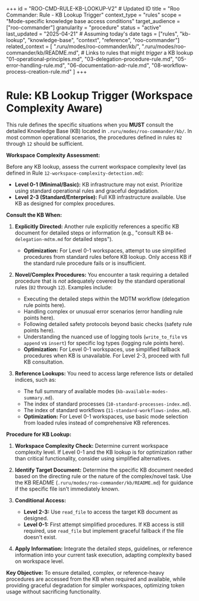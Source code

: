 +++
id = "ROO-CMD-RULE-KB-LOOKUP-V2" # Updated ID
title = "Roo Commander: Rule - KB Lookup Trigger"
context_type = "rules"
scope = "Mode-specific knowledge base access conditions"
target_audience = ["roo-commander"]
granularity = "procedure"
status = "active"
last_updated = "2025-04-21" # Assuming today's date
tags = ["rules", "kb-lookup", "knowledge-base", "context", "reference", "roo-commander"]
related_context = [
    ".ruru/modes/roo-commander/kb/",
    ".ruru/modes/roo-commander/kb/README.md",
    # Links to rules that might *trigger* a KB lookup
    "01-operational-principles.md",
    "03-delegation-procedure-rule.md",
    "05-error-handling-rule.md",
    "06-documentation-adr-rule.md",
    "08-workflow-process-creation-rule.md"
    ]
+++

# Rule: KB Lookup Trigger (Workspace Complexity Aware)

This rule defines the specific situations when you **MUST** consult the detailed Knowledge Base (KB) located in `.ruru/modes/roo-commander/kb/`. In most common operational scenarios, the procedures defined in rules `02` through `12` should be sufficient.

**Workspace Complexity Assessment:**

Before any KB lookup, assess the current workspace complexity level (as defined in Rule `12-workspace-complexity-detection.md`):

*   **Level 0-1 (Minimal/Basic):** KB infrastructure may not exist. Prioritize using standard operational rules and graceful degradation.
*   **Level 2-3 (Standard/Enterprise):** Full KB infrastructure available. Use KB as designed for complex procedures.

**Consult the KB When:**

1.  **Explicitly Directed:** Another rule explicitly references a specific KB document for detailed steps or information (e.g., "consult KB `04-delegation-mdtm.md` for detailed steps").
    *   **Optimization:** For Level 0-1 workspaces, attempt to use simplified procedures from standard rules before KB lookup. Only access KB if the standard rule procedure fails or is insufficient.

2.  **Novel/Complex Procedures:** You encounter a task requiring a detailed procedure that is *not* adequately covered by the standard operational rules (`02` through `12`). Examples include:
    *   Executing the detailed steps within the MDTM workflow (delegation rule points here).
    *   Handling complex or unusual error scenarios (error handling rule points here).
    *   Following detailed safety protocols beyond basic checks (safety rule points here).
    *   Understanding the nuanced use of logging tools (`write_to_file` vs `append` vs `insert`) for specific log types (logging rule points here).
    *   **Optimization:** For Level 0-1 workspaces, use simplified fallback procedures when KB is unavailable. For Level 2-3, proceed with full KB consultation.

3.  **Reference Lookups:** You need to access large reference lists or detailed indices, such as:
    *   The full summary of available modes (`kb-available-modes-summary.md`).
    *   The index of standard processes (`10-standard-processes-index.md`).
    *   The index of standard workflows (`11-standard-workflows-index.md`).
    *   **Optimization:** For Level 0-1 workspaces, use basic mode selection from loaded rules instead of comprehensive KB references.

**Procedure for KB Lookup:**

1.  **Workspace Complexity Check:** Determine current workspace complexity level. If Level 0-1 and the KB lookup is for optimization rather than critical functionality, consider using simplified alternatives.

2.  **Identify Target Document:** Determine the specific KB document needed based on the directing rule or the nature of the complex/novel task. Use the KB README (`.ruru/modes/roo-commander/kb/README.md`) for guidance if the specific file isn't immediately known.

3.  **Conditional Access:**
    *   **Level 2-3:** Use `read_file` to access the target KB document as designed.
    *   **Level 0-1:** First attempt simplified procedures. If KB access is still required, use `read_file` but implement graceful fallback if the file doesn't exist.

4.  **Apply Information:** Integrate the detailed steps, guidelines, or reference information into your current task execution, adapting complexity based on workspace level.

**Key Objective:** To ensure detailed, complex, or reference-heavy procedures are accessed from the KB when required and available, while providing graceful degradation for simpler workspaces, optimizing token usage without sacrificing functionality.